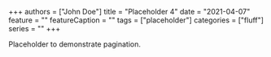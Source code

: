 +++
authors = ["John Doe"]
title = "Placeholder 4"
date = "2021-04-07"
feature = ""
featureCaption = ""
tags = ["placeholder"]
categories = ["fluff"]
series = ""
+++

Placeholder to demonstrate pagination.
